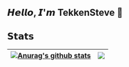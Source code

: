 ## 𝙃𝙚𝙡𝙡𝙤, 𝙄'𝙢 TekkenSteve 👋

<!--
**TekkenSteve/TekkenSteve** is a ✨ _special_ ✨ repository because its `README.md` (this file) appears on your GitHub profile.

Here are some ideas to get you started:

- 🔭 I’m currently working on ...
- 🌱 I’m currently learning ...
- 👯 I’m looking to collaborate on ...
- 🤔 I’m looking for help with ...
- 💬 Ask me about ...
- 📫 How to reach me: ...
- 😄 Pronouns: ...
- ⚡ Fun fact: ...
  -->



<!--START_SECTION:waka-->

<!--END_SECTION:waka-->

## 𝗦𝘁𝗮𝘁𝘀


| <a href="https://github.com/anuraghazra/github-readme-stats"><img align="center" src="https://github-readme-stats.vercel.app/api?username=TekkenSteve&show_icons=true&include_all_commits=true&theme=buefy&hide_border=true" alt="Anurag's github stats" /></a> | <a href="https://github.com/anuraghazra/github-readme-stats"><img align="center" src="https://github-readme-stats.vercel.app/api/top-langs/?username=TekkenSteve&layout=compact&theme=buefy&hide_border=true" /></a> |
| ------------------------------------------------------------ | ------------------------------------------------------------ |

